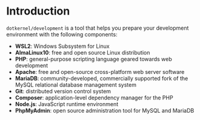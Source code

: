 # Introduction

`dotkernel/development` is a tool that helps you prepare your development environment with the following components:

* **WSL2**: Windows Subsystem for Linux
* **AlmaLinux10**: free and open source Linux distribution
* **PHP**: general-purpose scripting language geared towards web development
* **Apache**: free and open-source cross-platform web server software
* **MariaDB**: community-developed, commercially supported fork of the MySQL relational database management system
* **Git**: distributed version control system
* **Composer**: application-level dependency manager for the PHP
* **Node.js**: JavaScript runtime environment
* **PhpMyAdmin**: open source administration tool for MySQL and MariaDB
